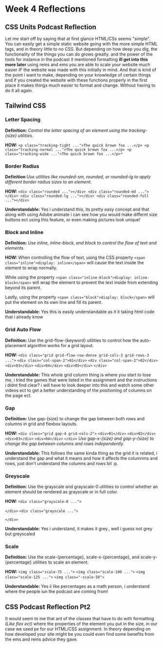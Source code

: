 # Week 4 Reflections

## CSS Units Podcast Reflection

Let me start off by saying that at first glance HTML/CSs seems "simple". You can easily get a simple static website going with the more simple HTML tags, and in theory little to no CSS. But depending on how deep you dig, the functionality of the things you can do grows greatly. and the power of the tools for instance in the podcast it mentioned formatting **ill get into this more later** using rems and ems you are able to scale your website much easier *IF* the website was made with this initially in mind. And that is kind of the point i want to make, depending on your knowledge of certain things and if you created the website with these functions properly in the first place it makes things much easier to format and change. Without having to do it all again.

## Tailwind CSS

### Letter Spacing

**Definition:** *Control the letter spacing of an element using the tracking-{size} utilities.*

**HOW:**  `<p class="tracking-tight ...">The quick brown fox ...</p>
          <p class="tracking-normal ...">The quick brown fox ...</p>
          <p class="tracking-wide ...">The quick brown fox ...</p>*`

### Border Radius

**Definition** *Use utilities like rounded-sm, rounded, or rounded-lg to apply different border radius sizes to an element.*

**HOW:** `<div class="rounded ..."></div>
        <div class="rounded-md ..."></div>
        <div class="rounded-lg ..."></div>
        <div class="rounded-full ..."></div>`

**Understandable:**  Yes i understand this, its pretty easy concept and that along with using Adobe animate i can see how you would make differnt size buttons ect using this feature, or even making pictures look unique!

### Block and Inline

**Definition:** *Use inline, inline-block, and block to control the flow of text and elements.*

**HOW:**
 When controlling the flow of text, using the CSS property
 `<span class="inline">display: inline</span>`
  will cause the text inside the element to wrap normally.

  While using the property `<span class="inline-block">display: inline-block</span>`
  will wrap the element to prevent the text inside from extending beyond its parent.

  Lastly, using the property `<span class="block">display: block</span>`
  will put the element on its own line and fill its parent.

  **Understandable:**  Yes this is easily understandable as it it taking html code that i already know

### Grid Auto Flow

**Definition:** Use the grid-flow-{keyword} utilities to control how the auto-placement algorithm works for a grid layout.

**HOW:** `<div class="grid grid-flow-row-dense grid-cols-3 grid-rows-3 ...">`
 `<div class="col-span-2">01</div>`
  `<div class="col-span-2">02</div>`
  `<div>03</div>`
  `<div>04</div>`
  `<div>05</div>`
`</div>`

  **Understandable:**  This whole grid column thing is where you start to lose me, i tried the games that were listed in the assignment and the instructions i didnt find clear? i will have to look deeper into this and watch some other videos ect to get a better understanding of the positioning of columns on the page ect.

### Gap

**Definition:** Use gap-{size} to change the gap between both rows and columns in grid and flexbox layouts.

**HOW:** `<div class="grid gap-4 grid-cols-2">`
 `<div>01</div>`
  `<div>02</div>`
 `<div>03</div>`
 `<div>04</div>`
`</div>`
*Use gap-x-{size} and gap-y-{size} to change the gap between columns and rows independently*

 **Understandable:** This follows the same kinda thing as the grid it is related, i understand the gap and what it means and how it affects the columnms and rows, just don't understand the columns and rows bit :p.

### Greyscale

**Definition:** Use the grayscale and grayscale-0 utilities to control whether an element should be rendered as grayscale or in full color.

**HOW:** `<div class="grayscale-0 ...">`
  <!-- ... -->
`</div>`
`<div class="grayscale ...">`
  <!-- ... -->
`</div>`

 **Understandable:** Yes i understand, it makes it grey., well i guess not grey but greyscaled

### Scale

**Definition:** Use the scale-{percentage}, scale-x-{percentage}, and scale-y-{percentage} utilities to scale an element.

**HOW:** `<img class="scale-75 ...">`
`<img class="scale-100 ...">`
`<img class="scale-125 ...">`
`<img class="-scale-50">`

**Understandable:** Yes ii like percentages as a math person, i understand where the people iun the podcast are coming from!

## CSS Podcast Reflection Pt2

It would seem to me that ant of the classes that have to do with formatting *(Like flex ect)* where the properties of the element you put in the size, in our case we used px for our HTML/CSS assignment. In theory depending on how developed your site might be you could even find some benefits from the ems and rems advice they gave.
